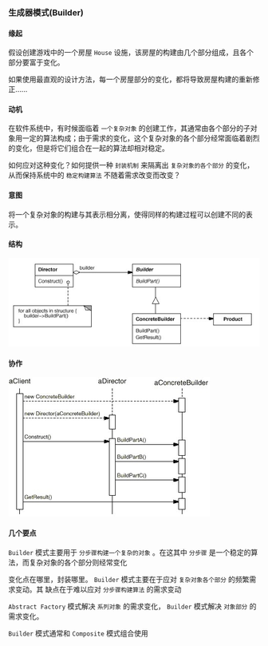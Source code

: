### 生成器模式(Builder)

#### 缘起 

假设创建游戏中的一个房屋 ``` House ``` 设施，该房屋的构建由几个部分组成，且各个部分要富于变化。

如果使用最直观的设计方法，每一个房屋部分的变化，都将导致房屋构建的重新修正……

#### 动机

在软件系统中，有时候面临着 ``` 一个复杂对象 ``` 的创建工作，其通常由各个部分的子对象用一定的算法构成；由于需求的变化，这个复杂对象的各个部分经常面临着剧烈的变化，但是将它们组合在一起的算法却相对稳定。

如何应对这种变化？如何提供一种 ``` 封装机制 ``` 来隔离出 ``` 复杂对象的各个部分 ``` 的变化，从而保持系统中的 ``` 稳定构建算法 ``` 不随着需求改变而改变？

#### 意图

将一个复杂对象的构建与其表示相分离，使得同样的构建过程可以创建不同的表示。

#### 结构

![结构图](../images/builder.struct.jpg)

#### 协作

![协作图](../images/builder.collaborat.jpg)


#### 几个要点

 ``` Builder ``` 模式主要用于 ``` 分步骤构建一个复杂的对象 ``` 。在这其中  ``` 分步骤 ``` 是一个稳定的算法，而复杂对象的各个部分则经常变化

变化点在哪里，封装哪里。 ``` Builder ``` 模式主要在于应对 ``` 复杂对象各个部分 ``` 的频繁需求变动。其
缺点在于难以应对 ``` 分步骤构建算法 ``` 的需求变动

 ``` Abstract Factory ``` 模式解决 ``` 系列对象 ``` 的需求变化， ``` Builder ``` 模式解决 ``` 对象部分 ``` 的需求变化。

 ``` Builder ``` 模式通常和 ``` Composite ``` 模式组合使用
